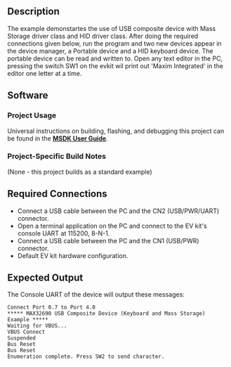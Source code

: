 ## Description

The example demonstartes the use of USB composite device with Mass Storage driver class and HID driver class. After doing the required connections given below, run the program and two new devices appear in the device manager, a Portable device and a HID keyboard device. The portable device can be read and written to. Open any text editor in the PC, pressing the switch SW1 on the evkit wil print out 'Maxim Integrated' in the editor one letter at a time.

## Software

### Project Usage

Universal instructions on building, flashing, and debugging this project can be found in the **[MSDK User Guide](https://analogdevicesinc.github.io/msdk/USERGUIDE/)**.

### Project-Specific Build Notes

(None - this project builds as a standard example)

## Required Connections

-   Connect a USB cable between the PC and the CN2 (USB/PWR/UART) connector.
-   Open a terminal application on the PC and connect to the EV kit's console UART at 115200, 8-N-1.
-   Connect a USB cable between the PC and the CN1 (USB/PWR) connector. 
-   Default EV kit hardware configuration.

## Expected Output

The Console UART of the device will output these messages:

```
Connect Port 0.7 to Port 4.0
***** MAX32690 USB Composite Device (Keyboard and Mass Storage) Example *****
Waiting for VBUS...
VBUS Connect
Suspended
Bus Reset
Bus Reset
Enumeration complete. Press SW2 to send character.
```
